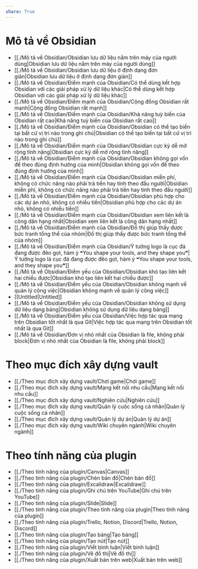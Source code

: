 ```yaml
---
share: True
---
```

# Mô tả về Obsidian
- [[./Mô tả về Obsidian/Obsidian lưu dữ liệu nằm trên máy của người dùng|Obsidian lưu dữ liệu nằm trên máy của người dùng]]
- [[./Mô tả về Obsidian/Obsidian lưu dữ liệu ở định dạng đơn giản|Obsidian lưu dữ liệu ở định dạng đơn giản]]
- [[./Mô tả về Obsidian/Điểm mạnh của Obsidian/Có thể dùng kết hợp Obsidian với các giải pháp xử lý dữ liệu khác|Có thể dùng kết hợp Obsidian với các giải pháp xử lý dữ liệu khác]]
- [[./Mô tả về Obsidian/Điểm mạnh của Obsidian/Cộng đồng Obsidian rất mạnh|Cộng đồng Obsidian rất mạnh]]
- [[./Mô tả về Obsidian/Điểm mạnh của Obsidian/Khả năng tuỳ biến của Obsidian rất cao|Khả năng tuỳ biến của Obsidian rất cao]]
- [[./Mô tả về Obsidian/Điểm mạnh của Obsidian/Obsidian có thể tạo biến tại bất cứ vị trí nào trong ghi chú|Obsidian có thể tạo biến tại bất cứ vị trí nào trong ghi chú]]
- [[./Mô tả về Obsidian/Điểm mạnh của Obsidian/Obsidian cực kỳ dễ mở rộng tính năng|Obsidian cực kỳ dễ mở rộng tính năng]]
- [[./Mô tả về Obsidian/Điểm mạnh của Obsidian/Obsidian không gọi vốn để theo đúng định hướng của mình|Obsidian không gọi vốn để theo đúng định hướng của mình]]
- [[./Mô tả về Obsidian/Điểm mạnh của Obsidian/Obsidian miễn phí, không có chức năng nào phải trả tiền hay tính theo đầu người|Obsidian miễn phí, không có chức năng nào phải trả tiền hay tính theo đầu người]]
- [[./Mô tả về Obsidian/Điểm mạnh của Obsidian/Obsidian phù hợp cho các dự án nhỏ, không có nhiều tiền|Obsidian phù hợp cho các dự án nhỏ, không có nhiều tiền]]
- [[./Mô tả về Obsidian/Điểm mạnh của Obsidian/Obsidian xem liên kết là công dân hạng nhất|Obsidian xem liên kết là công dân hạng nhất]]
- [[./Mô tả về Obsidian/Điểm mạnh của Obsidian/Đồ thị giúp thấy được bức tranh tổng thể của nhóm|Đồ thị giúp thấy được bức tranh tổng thể của nhóm]]
- [[./Mô tả về Obsidian/Điểm mạnh của Obsidian/Ý tưởng logo là cục đá đang được đẽo gọt, hàm ý ❝You shape your tools, and they shape you❞|Ý tưởng logo là cục đá đang được đẽo gọt, hàm ý ❝You shape your tools, and they shape you❞]]
- [[./Mô tả về Obsidian/Điểm yếu của Obsidian/Obsidian khó tạo liên kết hai chiều được|Obsidian khó tạo liên kết hai chiều được]]
- [[./Mô tả về Obsidian/Điểm yếu của Obsidian/Obsidian không mạnh về quản lý công việc|Obsidian không mạnh về quản lý công việc]]
- [[Untitled|Untitled]]
- [[./Mô tả về Obsidian/Điểm yếu của Obsidian/Obsidian không sử dụng dữ liệu dạng bảng|Obsidian không sử dụng dữ liệu dạng bảng]]
- [[./Mô tả về Obsidian/Điểm yếu của Obsidian/Việc hợp tác qua mạng trên Obsidian tốt nhất là qua Git|Việc hợp tác qua mạng trên Obsidian tốt nhất là qua Git]]
- [[./Mô tả về Obsidian/Đơn vị nhỏ nhất của Obsidian là file, không phải block|Đơn vị nhỏ nhất của Obsidian là file, không phải block]]


# Theo mục đích xây dựng vault
- [[./Theo mục đích xây dựng vault/Chơi game|Chơi game]]
- [[./Theo mục đích xây dựng vault/Mạng kết nối nhu cầu|Mạng kết nối nhu cầu]]
- [[./Theo mục đích xây dựng vault/Nghiên cứu|Nghiên cứu]]
- [[./Theo mục đích xây dựng vault/Quản lý cuộc sống cá nhân|Quản lý cuộc sống cá nhân]]
- [[./Theo mục đích xây dựng vault/Quản lý dự án|Quản lý dự án]]
- [[./Theo mục đích xây dựng vault/Wiki chuyên ngành|Wiki chuyên ngành]]


# Theo tính năng của plugin
- [[./Theo tính năng của plugin/Canvas|Canvas]]
- [[./Theo tính năng của plugin/Chèn bản đồ|Chèn bản đồ]]
- [[./Theo tính năng của plugin/Excalidraw|Excalidraw]]
- [[./Theo tính năng của plugin/Ghi chú trên YouTube|Ghi chú trên YouTube]]
- [[./Theo tính năng của plugin/Slide|Slide]]
- [[./Theo tính năng của plugin/Theo tính năng của plugin|Theo tính năng của plugin]]
- [[./Theo tính năng của plugin/Trello, Notion, Discord|Trello, Notion, Discord]]
- [[./Theo tính năng của plugin/Tạo bảng|Tạo bảng]]
- [[./Theo tính năng của plugin/Tạo nút|Tạo nút]]
- [[./Theo tính năng của plugin/Viết bình luận|Viết bình luận]]
- [[./Theo tính năng của plugin/Vẽ đồ thị|Vẽ đồ thị]]
- [[./Theo tính năng của plugin/Xuất bản trên web|Xuất bản trên web]]

